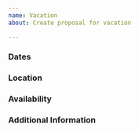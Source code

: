 ```yaml
---
name: Vacation
about: Create proposal for vacation

---
```


### Dates
[comment]: # (Obligatory. Enter start and end day of vacation)

### Location
[comment]: # (Optional. Enter locations of vacation)

### Availability
[comment]: # (Obligatory. Please tell if team can communicate with you via internet or cell network. If you want to stay offline - do not hersitate to warn)

### Additional Information
[comment]: # (Optional. Any other information that would be useful, content, screenshots, etc.)
